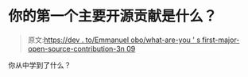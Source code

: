 # 你的第一个主要开源贡献是什么？

> 原文:[https://dev . to/Emmanuel obo/what-are-you ' s first-major-open-source-contribution-3n 09](https://dev.to/emmanuelobo/what-was-your-first-major-open-source-contribution-3n09)

你从中学到了什么？